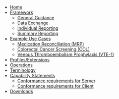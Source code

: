 
<!--{:.nav .navbar-nav} don't remove the line above - to add or remove a menu item commeent in or out - [Home](index.html)- [Use Cases...](guidance.html){: .dropdown-toggle data-toggle="dropdown"}  - [Patient Based Scheduling](patient-scheduling.html)  - [Provider based Scheduling](provider-scheduling.html)  {: .dropdown-menu}- [Operations](operations.html)- [Profiles/Extensions](profiles.html)- [Terminology](terminology.html)- [Capability Statements...](capstatements.html){: .dropdown-toggle data-toggle="dropdown"}  - [Conformance requirements for Server](CapabilityStatement-server.html)  - [Conformance requirements for Client](client-capstatement.html)  {: .dropdown-menu}- [Downloads](downloads.html)-->
<ul class="nav navbar-nav">
  <li>
    <a href="index.html">Home</a>
  </li>
  <li class="dropdown">
    <a href="#" data-toggle="dropdown" class="dropdown-toggle">Framework<b class="caret">
    </b>  <!-- Da Vinci Individual Measures Use Cases -->
  </a>
  <ul class="dropdown-menu">
    <li>
    <a href="guidance.html">General Guidance</a>
    </li>
    <li>
    <a href="datax.html">Data Exchange</a>
    </li>
    <li>
    <a href="indv-reporting.html">Individual Reporting</a>
    </li>
    <li>
    <a href="summary-reporting.html">Summary Reporting</a>
    </li>
  </ul>
  </li>
  <li class="dropdown">
    <a href="#" data-toggle="dropdown" class="dropdown-toggle">Example Use Cases<b class="caret">
    </b>  <!-- Da Vinci Individual Measures Use Cases -->
  </a>
  <ul class="dropdown-menu">
    <li>
    <a href="mrp.html">Medication Reconciliation (MRP)</a>
    </li>
    <li>
    <a href="col.html">Colorectal Cancer Screening (COL)</a>
    </li>
    <li>
    <a href="vte1.html">Venous Thromboembolism Prophylaxis (VTE-1)</a>
    </li>
  </ul>
</li>
<!--
<li>
  <a href="operations.html">Operations</a>
</li>
-->
<li>
  <a href="profiles.html">Profiles/Extensions</a>
</li>
<li>
  <a href="operations.html">Operations</a>
</li>
<li>
  <a href="terminology.html">Terminology</a>
</li>
<li class="dropdown">
  <a href="#" data-toggle="dropdown" class="dropdown-toggle">Capability Statements<b class="caret">
  </b>
</a>
<ul class="dropdown-menu">
  <li>
    <a href="CapabilityStatement-server.html">Conformance requirements for Server</a>
  </li>
  <li>
    <a href="CapabilityStatement-client.html">Conformance requirements for Client</a>
  </li>
</ul>
</li>
<li>
  <a href="downloads.html">Downloads</a>
</li>
</ul>
